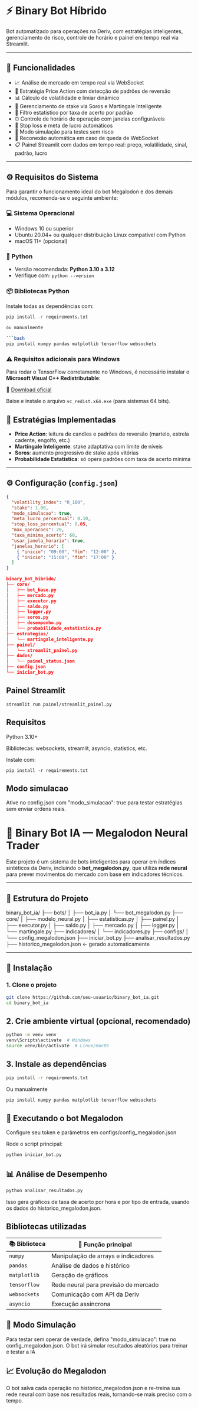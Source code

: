 # ⚡ Binary Bot Híbrido

Bot automatizado para operações na Deriv, com estratégias inteligentes, gerenciamento de risco, controle de horário e painel em tempo real via Streamlit.

---

## 🚀 Funcionalidades

- 📈 Análise de mercado em tempo real via WebSocket
- 🧠 Estratégia Price Action com detecção de padrões de reversão
- 📊 Cálculo de volatilidade e limiar dinâmico
- 🔁 Gerenciamento de stake via Soros e Martingale Inteligente
- 🧮 Filtro estatístico por taxa de acerto por padrão
- ⏰ Controle de horário de operação com janelas configuráveis
- 🛑 Stop loss e meta de lucro automáticos
- 🧪 Modo simulação para testes sem risco
- 📡 Reconexão automática em caso de queda de WebSocket
- 📋 Painel Streamlit com dados em tempo real: preço, volatilidade, sinal, padrão, lucro

---

## ⚙️ Requisitos do Sistema

Para garantir o funcionamento ideal do bot Megalodon e dos demais módulos, recomenda-se o seguinte ambiente:

### 💻 Sistema Operacional
- Windows 10 ou superior
- Ubuntu 20.04+ ou qualquer distribuição Linux compatível com Python
- macOS 11+ (opcional)

### 🐍 Python
- Versão recomendada: **Python 3.10 a 3.12**
- Verifique com: `python --version`

### 📦 Bibliotecas Python

Instale todas as dependências com:

```bash
pip install -r requirements.txt

ou manualmente

```bash
pip install numpy pandas matplotlib tensorflow websockets

```
### ⚠️ Requisitos adicionais para Windows

Para rodar o TensorFlow corretamente no Windows, é necessário instalar o **Microsoft Visual C++ Redistributable**:

🔗 [Download oficial](https://support.microsoft.com/help/2977003)

Baixe e instale o arquivo `vc_redist.x64.exe` (para sistemas 64 bits).


## 🧠 Estratégias Implementadas

- **Price Action**: leitura de candles e padrões de reversão (martelo, estrela cadente, engolfo, etc.)
- **Martingale Inteligente**: stake adaptativa com limite de níveis
- **Soros**: aumento progressivo de stake após vitórias
- **Probabilidade Estatística**: só opera padrões com taxa de acerto mínima

---

## ⚙️ Configuração (`config.json`)

```json
{
  "volatility_index": "R_100",
  "stake": 1.00,
  "modo_simulacao": true,
  "meta_lucro_percentual": 0.10,
  "stop_loss_percentual": 0.05,
  "max_operacoes": 20,
  "taxa_minima_acerto": 60,
  "usar_janela_horario": true,
  "janelas_horario": [
    { "inicio": "09:00", "fim": "12:00" },
    { "inicio": "15:00", "fim": "17:00" }
  ]
}

binary_bot_hibrido/
├── core/
│   ├── bot_base.py
│   ├── mercado.py
│   ├── executor.py
│   ├── saldo.py
│   ├── logger.py
│   ├── soros.py
│   ├── desempenho.py
│   └── probabilidade_estatistica.py
├── estrategias/
│   └── martingale_inteligente.py
├── painel/
│   └── streamlit_painel.py
├── dados/
│   └── painel_status.json
├── config.json
└── iniciar_bot.py
```
## Painel Streamlit
```
streamlit run painel/streamlit_painel.py
```
##  Requisitos

Python 3.10+

Bibliotecas: websockets, streamlit, asyncio, statistics, etc.

Instale com:
```
pip install -r requirements.txt

```

## Modo simulacao

Ative no config.json com "modo_simulacao": true para testar estratégias sem enviar ordens reais.

# 🦈 Binary Bot IA — Megalodon Neural Trader

Este projeto é um sistema de bots inteligentes para operar em índices sintéticos da Deriv, incluindo o **bot_megalodon.py**, que utiliza **rede neural** para prever movimentos do mercado com base em indicadores técnicos.

---

## 📁 Estrutura do Projeto

binary_bot_ia/ 
├── bots/ │ 
├── bot_ia.py 
│ └── bot_megalodon.py 
├── core/ │ 
├── modelo_neural.py │ 
├── estatisticas.py │ 
├── painel.py │ 
├── executor.py │ 
├── saldo.py │ 
├── mercado.py │ 
├── logger.py │ 
   └── martingale.py 
├── indicadores/ │ 
   └── indicadores.py 
├── configs/ │ 
   └── config_megalodon.json 
├── iniciar_bot.py 
├── analisar_resultados.py 
├── historico_megalodon.json ← gerado automaticamente


---

## 🚀 Instalação

### 1. Clone o projeto

```bash
git clone https://github.com/seu-usuario/binary_bot_ia.git
cd binary_bot_ia
```
## 2. Crie ambiente virtual (opcional, recomendado)
``` bash
python -m venv venv
venv\Scripts\activate  # Windows
source venv/bin/activate  # Linux/macOS
```
## 3. Instale as dependências
```bash
pip install -r requirements.txt

```
Ou manualmente
```bash
pip install numpy pandas matplotlib tensorflow websockets

```
## 🧠 Executando o bot Megalodon

Configure seu token e parâmetros em configs/config_megalodon.json

Rode o script principal:
```bash
python iniciar_bot.py

```
## 📊 Análise de Desempenho
```bash
python analisar_resultados.py

```
Isso gera gráficos de taxa de acerto por hora e por tipo de entrada, usando os dados do historico_megalodon.json.

## Bibliotecas utilizadas

| 📚 Biblioteca   | 🧠 Função principal                          |
|----------------|----------------------------------------------|
| `numpy`        | Manipulação de arrays e indicadores          |
| `pandas`       | Análise de dados e histórico                 |
| `matplotlib`   | Geração de gráficos                          |
| `tensorflow`   | Rede neural para previsão de mercado         |
| `websockets`   | Comunicação com API da Deriv                 |
| `asyncio`      | Execução assíncrona                          |

## 🧪 Modo Simulação

Para testar sem operar de verdade, defina "modo_simulacao": true no config_megalodon.json. O bot irá simular resultados aleatórios para treinar e testar a IA

## 📈 Evolução do Megalodon
 
 O bot salva cada operação no historico_megalodon.json e re-treina sua rede neural com base nos resultados reais, tornando-se mais preciso com o tempo.